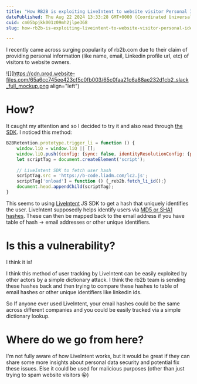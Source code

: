 ```yaml
---
title: "How RB2B is exploiting LiveIntent to website visitor Personal Identify"
datePublished: Thu Aug 22 2024 13:33:28 GMT+0000 (Coordinated Universal Time)
cuid: cm05bpjkk001z09mh2jlpe368
slug: how-rb2b-is-exploiting-liveintent-to-website-visitor-personal-identify

---
```


I recently came across surging popularity of rb2b.com due to their claim of providing personal information (like name, email, Linkedin profile url, etc) of visitors to website owners.

![](https://cdn.prod.website-files.com/65a6cc745ee423cf5c0fb003/65c0faa21c6a88ae232d1cb2_slack_full_mockup.png align="left")

# How?

It caught my attention and so I decided to try it and also read through [the SDK](https://s3-us-west-2.amazonaws.com/b2bjsstore/b/LNKLDHM9D0OJ/reb2b.js.gz). I noticed this method:  

```javascript
B2BRetention.prototype.trigger_li = function () {
    window.liQ = window.liQ || [];
    window.liQ.push({config: {sync: false, identityResolutionConfig: {publisherId: 72731}}})
    let scriptTag = document.createElement('script');
    
    // LiveIntent SDK to fetch user hash
    scriptTag.src = 'https://b-code.liadm.com/lc2.js';
    scriptTag['onload'] = function () {_reb2b.fetch_li_id();}
    document.head.appendChild(scriptTag);
}
```

This seems to using [LiveIntent](https://support.liveintent.com/hc/en-us/articles/212078486-Dynamic-Product-Ads-Content-View-Implementation) JS SDK to get a hash that uniquely identifies the user. LiveIntent supposedly helps identify users via [MD5 or SHA1 hashes](https://support.liveintent.com/hc/en-us/articles/207560146-What-is-an-Email-Hash). These can then be mapped back to the email address if you have table of hash -&gt; email addresses or other unique identifiers.

# Is this a vulnerability?

I think it is!

I think this method of user tracking by LiveIntent can be easily exploited by other actors by a simple dictionary attack. I think the rb2b team is sending these hashes back and then trying to compare these hashes to table of email hashes or other unique identifiers like linkedin ids.

So If anyone ever used LiveIntent, your email hashes could be the same across different companies and you could be easily tracked via a simple dictionary lookup.

# Where do we go from here?

I'm not fully aware of how LiveIntent works, but it would be great if they can share some more insights about personal data security and potential fix these issues. Else it could be used for malicious purposes (other than just trying to spam website visitors 😛)
